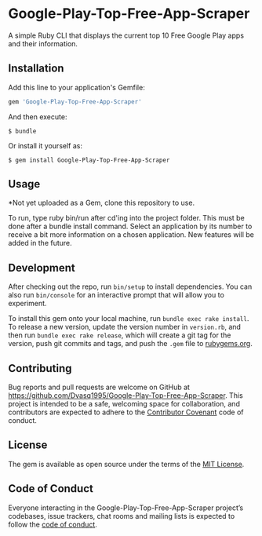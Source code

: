 # Google-Play-Top-Free-App-Scraper

A simple Ruby CLI that displays the current top 10 Free Google Play apps and their information.

## Installation

Add this line to your application's Gemfile:

```ruby
gem 'Google-Play-Top-Free-App-Scraper'
```

And then execute:

    $ bundle

Or install it yourself as:

    $ gem install Google-Play-Top-Free-App-Scraper

## Usage

*Not yet uploaded as a Gem, clone this repository to use.

To run, type ruby bin/run after cd'ing into the project folder. This must be done after a bundle install command. Select an application by its number to receive a bit more information on a chosen application. New features will be added in the future.

## Development

After checking out the repo, run `bin/setup` to install dependencies. You can also run `bin/console` for an interactive prompt that will allow you to experiment.

To install this gem onto your local machine, run `bundle exec rake install`. To release a new version, update the version number in `version.rb`, and then run `bundle exec rake release`, which will create a git tag for the version, push git commits and tags, and push the `.gem` file to [rubygems.org](https://rubygems.org).

## Contributing

Bug reports and pull requests are welcome on GitHub at https://github.com/Dvasq1995/Google-Play-Top-Free-App-Scraper. This project is intended to be a safe, welcoming space for collaboration, and contributors are expected to adhere to the [Contributor Covenant](http://contributor-covenant.org) code of conduct.

## License

The gem is available as open source under the terms of the [MIT License](https://opensource.org/licenses/MIT).

## Code of Conduct

Everyone interacting in the Google-Play-Top-Free-App-Scraper project’s codebases, issue trackers, chat rooms and mailing lists is expected to follow the [code of conduct](https://github.com/Dvasq1995/Google-Play-Top-Free-App-Scraper/blob/master/CODE_OF_CONDUCT.md).
